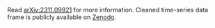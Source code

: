 Read [arXiv:2311.09921](https://arxiv.org/abs/2311.09921) for more information.
Cleaned time-series data frame is publicly available on [Zenodo](https://zenodo.org/records/10143338).